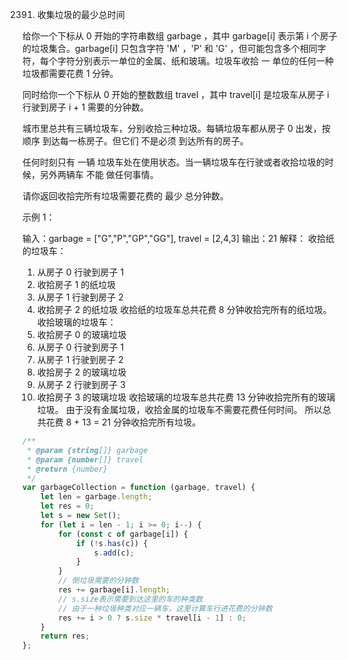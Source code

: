 2391. 收集垃圾的最少总时间

给你一个下标从 0 开始的字符串数组 garbage ，其中 garbage[i] 表示第 i 个房子的垃圾集合。garbage[i] 只包含字符 'M' ，'P' 和 'G' ，但可能包含多个相同字符，每个字符分别表示一单位的金属、纸和玻璃。垃圾车收拾 一 单位的任何一种垃圾都需要花费 1 分钟。

同时给你一个下标从 0 开始的整数数组 travel ，其中 travel[i] 是垃圾车从房子 i 行驶到房子 i + 1 需要的分钟数。

城市里总共有三辆垃圾车，分别收拾三种垃圾。每辆垃圾车都从房子 0 出发，按顺序 到达每一栋房子。但它们 不是必须 到达所有的房子。

任何时刻只有 一辆 垃圾车处在使用状态。当一辆垃圾车在行驶或者收拾垃圾的时候，另外两辆车 不能 做任何事情。

请你返回收拾完所有垃圾需要花费的 最少 总分钟数。

 

示例 1：

输入：garbage = ["G","P","GP","GG"], travel = [2,4,3]
输出：21
解释：
收拾纸的垃圾车：
1. 从房子 0 行驶到房子 1
2. 收拾房子 1 的纸垃圾
3. 从房子 1 行驶到房子 2
4. 收拾房子 2 的纸垃圾
收拾纸的垃圾车总共花费 8 分钟收拾完所有的纸垃圾。
收拾玻璃的垃圾车：
1. 收拾房子 0 的玻璃垃圾
2. 从房子 0 行驶到房子 1
3. 从房子 1 行驶到房子 2
4. 收拾房子 2 的玻璃垃圾
5. 从房子 2 行驶到房子 3
6. 收拾房子 3 的玻璃垃圾
收拾玻璃的垃圾车总共花费 13 分钟收拾完所有的玻璃垃圾。
由于没有金属垃圾，收拾金属的垃圾车不需要花费任何时间。
所以总共花费 8 + 13 = 21 分钟收拾完所有垃圾。
```js
/**
 * @param {string[]} garbage
 * @param {number[]} travel
 * @return {number}
 */
var garbageCollection = function (garbage, travel) {
    let len = garbage.length;
    let res = 0;
    let s = new Set();
    for (let i = len - 1; i >= 0; i--) {
        for (const c of garbage[i]) {
            if (!s.has(c)) {
                s.add(c);
            }
        }
        // 倒垃圾需要的分钟数
        res += garbage[i].length;
        // s.size表示需要到达这里的车的种类数
        // 由于一种垃圾种类对应一辆车，这里计算车行进花费的分钟数
        res += i > 0 ? s.size * travel[i - 1] : 0;
    }
    return res;
};